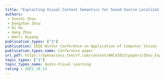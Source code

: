 ```yaml
---  
title: "Exploiting Visual Context Semantics for Sound Source Localization"  
authors:  
 - Xinchi Zhou
 - Dongzhan Zhou
 - Di Hu
 - Hang Zhou
 - Wanli Ouyang
publication_types: ["1"]  
publication: IEEE Winter Conference on Application of Computer Vision (WACV) 2022
publication_types_name: Conference paper
url_pdf: https://openaccess.thecvf.com/content/WACV2023/papers/Zhou_Exploiting_Visual_Context_Semantics_for_Sound_Source_Localization_WACV_2023_paper.pdf
topic_types: ["1"]
topic_types_name: Audio-Visual Learning
rating : 2022_10_13
---  
```

